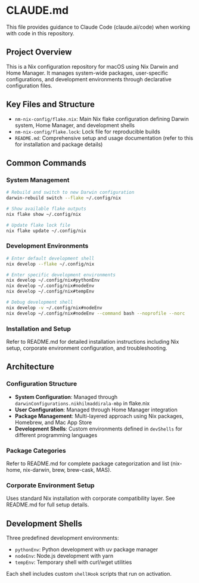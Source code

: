 # CLAUDE.md

This file provides guidance to Claude Code (claude.ai/code) when working with code in this repository.

## Project Overview
This is a Nix configuration repository for macOS using Nix Darwin and Home Manager. It manages system-wide packages, user-specific configurations, and development environments through declarative configuration files.

## Key Files and Structure
- `nm-nix-config/flake.nix`: Main Nix flake configuration defining Darwin system, Home Manager, and development shells
- `nm-nix-config/flake.lock`: Lock file for reproducible builds
- `README.md`: Comprehensive setup and usage documentation (refer to this for installation and package details)

## Common Commands

### System Management
```bash
# Rebuild and switch to new Darwin configuration
darwin-rebuild switch --flake ~/.config/nix

# Show available flake outputs
nix flake show ~/.config/nix

# Update flake lock file
nix flake update ~/.config/nix
```

### Development Environments
```bash
# Enter default development shell
nix develop --flake ~/.config/nix

# Enter specific development environments
nix develop ~/.config/nix#pythonEnv
nix develop ~/.config/nix#nodeEnv
nix develop ~/.config/nix#tempEnv

# Debug development shell
nix develop -v ~/.config/nix#nodeEnv
nix develop ~/.config/nix#nodeEnv --command bash --noprofile --norc
```

### Installation and Setup
Refer to README.md for detailed installation instructions including Nix setup, corporate environment configuration, and troubleshooting.

## Architecture

### Configuration Structure
- **System Configuration**: Managed through `darwinConfigurations.nikhilmaddirala-mbp` in flake.nix
- **User Configuration**: Managed through Home Manager integration
- **Package Management**: Multi-layered approach using Nix packages, Homebrew, and Mac App Store
- **Development Shells**: Custom environments defined in `devShells` for different programming languages

### Package Categories
Refer to README.md for complete package categorization and list (nix-home, nix-darwin, brew, brew-cask, MAS).

### Corporate Environment Setup
Uses standard Nix installation with corporate compatibility layer. See README.md for full setup details.

## Development Shells
Three predefined development environments:
- `pythonEnv`: Python development with uv package manager
- `nodeEnv`: Node.js development with yarn
- `tempEnv`: Temporary shell with curl/wget utilities

Each shell includes custom `shellHook` scripts that run on activation.